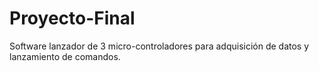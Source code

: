 # Proyecto-Final
Software lanzador de 3 micro-controladores para adquisición de datos y lanzamiento de comandos.
